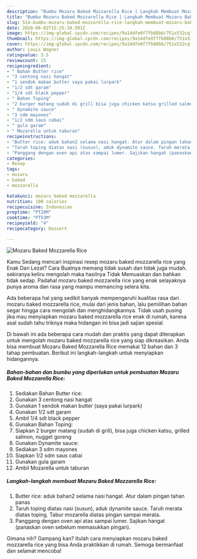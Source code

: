 ```yaml
---
description: "Bumbu Mozaru Baked Mozzarella Rice | Langkah Membuat Mozaru Baked Mozzarella Rice Yang Bisa Manjain Lidah"
title: "Bumbu Mozaru Baked Mozzarella Rice | Langkah Membuat Mozaru Baked Mozzarella Rice Yang Bisa Manjain Lidah"
slug: 514-bumbu-mozaru-baked-mozzarella-rice-langkah-membuat-mozaru-baked-mozzarella-rice-yang-bisa-manjain-lidah
date: 2020-06-02T15:25:34.591Z
image: https://img-global.cpcdn.com/recipes/9a14dfe0f7fb88b6/751x532cq70/mozaru-baked-mozzarella-rice-foto-resep-utama.jpg
thumbnail: https://img-global.cpcdn.com/recipes/9a14dfe0f7fb88b6/751x532cq70/mozaru-baked-mozzarella-rice-foto-resep-utama.jpg
cover: https://img-global.cpcdn.com/recipes/9a14dfe0f7fb88b6/751x532cq70/mozaru-baked-mozzarella-rice-foto-resep-utama.jpg
author: Louis Wagner
ratingvalue: 3.5
reviewcount: 15
recipeingredient:
- " Bahan Butter rice"
- "3 centong nasi hangat"
- "1 sendok makan butter saya pakai lurpark"
- "1/2 sdt garam"
- "1/4 sdt black pepper"
- " Bahan Toping"
- "2 burger matang sudah di grill bisa juga chicken katsu grilled salmon nugget goreng"
- " Dynamite sauce"
- "3 sdm mayones"
- "1/2 sdm saus cabai"
- " gula garam"
- " Mozarella untuk taburan"
recipeinstructions:
- "Butter rice: aduk bahan2 selama nasi hangat. Atur dalam pingan tahan panas"
- "Taruh toping diatas nasi (susun), aduk dynamite sauce. Taruh merata diatas toping. Tabur mozarella diatas pingan sampai merata."
- "Panggang dengan oven api atas sampai lumer. Sajikan hangat (panaskan oven sebelum memasukkan pingan)."
categories:
- Resep
tags:
- mozaru
- baked
- mozzarella

katakunci: mozaru baked mozzarella 
nutrition: 180 calories
recipecuisine: Indonesian
preptime: "PT28M"
cooktime: "PT53M"
recipeyield: "4"
recipecategory: Dessert

---
```



![Mozaru Baked Mozzarella Rice](https://img-global.cpcdn.com/recipes/9a14dfe0f7fb88b6/751x532cq70/mozaru-baked-mozzarella-rice-foto-resep-utama.jpg)

Kamu Sedang mencari inspirasi resep mozaru baked mozzarella rice yang Enak Dan Lezat? Cara Buatnya memang tidak susah dan tidak juga mudah. sekiranya keliru mengolah maka hasilnya Tidak Memuaskan dan bahkan tidak sedap. Padahal mozaru baked mozzarella rice yang enak selayaknya punya aroma dan rasa yang mampu memancing selera kita.



Ada beberapa hal yang sedikit banyak mempengaruhi kualitas rasa dari mozaru baked mozzarella rice, mulai dari jenis bahan, lalu pemilihan bahan segar hingga cara mengolah dan menghidangkannya. Tidak usah pusing jika mau menyiapkan mozaru baked mozzarella rice enak di rumah, karena asal sudah tahu triknya maka hidangan ini bisa jadi sajian spesial.


Di bawah ini ada beberapa cara mudah dan praktis yang dapat diterapkan untuk mengolah mozaru baked mozzarella rice yang siap dikreasikan. Anda bisa membuat Mozaru Baked Mozzarella Rice memakai 12 bahan dan 3 tahap pembuatan. Berikut ini langkah-langkah untuk menyiapkan hidangannya.

<!--inarticleads1-->

##### Bahan-bahan dan bumbu yang diperlukan untuk pembuatan Mozaru Baked Mozzarella Rice:

1. Sediakan  Bahan Butter rice:
1. Gunakan 3 centong nasi hangat
1. Gunakan 1 sendok makan butter (saya pakai lurpark)
1. Gunakan 1/2 sdt garam
1. Ambil 1/4 sdt black pepper
1. Gunakan  Bahan Toping:
1. Siapkan 2 burger matang (sudah di grill), bisa juga chicken katsu, grilled salmon, nugget goreng
1. Gunakan  Dynamite sauce:
1. Sediakan 3 sdm mayones
1. Siapkan 1/2 sdm saus cabai
1. Gunakan  gula garam
1. Ambil  Mozarella untuk taburan




<!--inarticleads2-->

##### Langkah-langkah membuat Mozaru Baked Mozzarella Rice:

1. Butter rice: aduk bahan2 selama nasi hangat. Atur dalam pingan tahan panas
1. Taruh toping diatas nasi (susun), aduk dynamite sauce. Taruh merata diatas toping. Tabur mozarella diatas pingan sampai merata.
1. Panggang dengan oven api atas sampai lumer. Sajikan hangat (panaskan oven sebelum memasukkan pingan).




Gimana nih? Gampang kan? Itulah cara menyiapkan mozaru baked mozzarella rice yang bisa Anda praktikkan di rumah. Semoga bermanfaat dan selamat mencoba!
